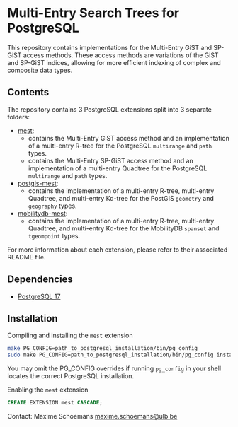 Multi-Entry Search Trees for PostgreSQL
=====================================================

This repository contains implementations for the Multi-Entry GiST and SP-GiST access methods.
These access methods are variations of the GiST and SP-GiST indices, allowing for more efficient
indexing of complex and composite data types.

Contents
--------

The repository contains 3 PostgreSQL extensions split into 3 separate folders:

- [mest](./): 
    - contains the Multi-Entry GiST access method and an implementation of a multi-entry R-tree for the PostgreSQL `multirange` and `path` types.
    - contains the Multi-Entry SP-GiST access method and an implementation of a multi-entry Quadtree for the PostgreSQL `multirange` and `path` types.
- [postgis-mest](contrib/postgis-mest): 
    - contains the implementation of a multi-entry R-tree, multi-entry Quadtree, and multi-entry Kd-tree for the PostGIS `geometry` and `geography` types.
- [mobilitydb-mest](contrib/mobilitydb): 
    - contains the implementation of a multi-entry R-tree, multi-entry Quadtree, and multi-entry Kd-tree for the MobilityDB `spanset` and `tgeompoint` types.
    
For more information about each extension, please refer to their associated README file.

Dependencies
------------
- [PostgreSQL 17](https://www.postgresql.org/)

Installation
------------

Compiling and installing the `mest` extension
```bash
make PG_CONFIG=path_to_postgresql_installation/bin/pg_config
sudo make PG_CONFIG=path_to_postgresql_installation/bin/pg_config install
```
You may omit the PG_CONFIG overrides if running `pg_config` in your shell locates the correct PostgreSQL installation.

Enabling the `mest` extension
```sql
CREATE EXTENSION mest CASCADE;
```

Contact:
  Maxime Schoemans  <maxime.schoemans@ulb.be>
